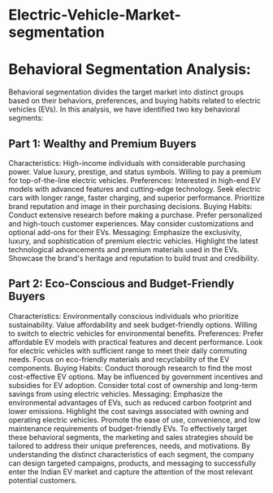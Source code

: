# Electric-Vehicle-Market-segmentation
# Behavioral Segmentation Analysis:
Behavioral segmentation divides the target market into distinct groups based 
on their behaviors, preferences, and buying habits related to electric vehicles 
(EVs). In this analysis, we have identified two key behavioral segments:

## Part 1: Wealthy and Premium Buyers
Characteristics:
High-income individuals with considerable purchasing power.
Value luxury, prestige, and status symbols.
Willing to pay a premium for top-of-the-line electric vehicles.
Preferences:
Interested in high-end EV models with advanced features and cutting-edge 
technology.
Seek electric cars with longer range, faster charging, and superior 
performance.
Prioritize brand reputation and image in their purchasing decisions.
Buying Habits:
Conduct extensive research before making a purchase.
Prefer personalized and high-touch customer experiences.
May consider customizations and optional add-ons for their EVs.
Messaging:
Emphasize the exclusivity, luxury, and sophistication of premium electric 
vehicles.
Highlight the latest technological advancements and premium materials used 
in the EVs.
Showcase the brand's heritage and reputation to build trust and credibility.

## Part 2: Eco-Conscious and Budget-Friendly Buyers
Characteristics:
Environmentally conscious individuals who prioritize sustainability.
Value affordability and seek budget-friendly options.
Willing to switch to electric vehicles for environmental benefits.
Preferences:
Prefer affordable EV models with practical features and decent performance.
Look for electric vehicles with sufficient range to meet their daily commuting 
needs.
Focus on eco-friendly materials and recyclability of the EV components.
Buying Habits:
Conduct thorough research to find the most cost-effective EV options.
May be influenced by government incentives and subsidies for EV adoption.
Consider total cost of ownership and long-term savings from using electric 
vehicles.
Messaging:
Emphasize the environmental advantages of EVs, such as reduced carbon 
footprint and lower emissions.
Highlight the cost savings associated with owning and operating electric 
vehicles.
Promote the ease of use, convenience, and low maintenance requirements of 
budget-friendly EVs.
To effectively target these behavioral segments, the marketing and sales 
strategies should be tailored to address their unique preferences, needs, and 
motivations. By understanding the distinct characteristics of each segment, the 
company can design targeted campaigns, products, and messaging to 
successfully enter the Indian EV market and capture the attention of the most 
relevant potential customers.

